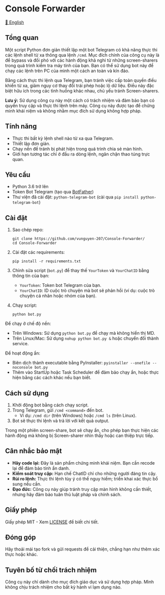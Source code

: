 # Console Forwarder

[📄 English](README_vi.md)

## Tổng quan
Một script Python đơn giản thiết lập một bot Telegram có khả năng thực thi các lệnh shell từ xa thông qua lệnh `/cmd`. Mục đích chính của công cụ này là để bypass và đối phó với các hành động khả nghi từ những screen-sharers trong quá trình kiểm tra máy tính của bạn. Bạn có thể sử dụng bot này để chạy các lệnh trên PC của mình một cách an toàn và kín đáo.

Bằng cách thực thi lệnh qua Telegram, bạn tránh việc cấp toàn quyền điều khiển từ xa, giảm nguy cơ thay đổi trái phép hoặc lộ dữ liệu. Điều này đặc biệt hữu ích trong các tình huống khác nhau, chủ yếu tránh Screen-sharers.

**Lưu ý:** Sử dụng công cụ này một cách có trách nhiệm và đảm bảo bạn có quyền truy cập và thực thi lệnh trên máy. Công cụ này được tạo để chứng minh khái niệm và không nhằm mục đích sử dụng không hợp pháp.

## Tính năng
- Thực thi bất kỳ lệnh shell nào từ xa qua Telegram.
- Thiết lập đơn giản.
- Chạy nền để tránh bị phát hiện trong quá trình chia sẻ màn hình.
- Giới hạn tương tác chỉ ở đầu ra dòng lệnh, ngăn chặn thao túng trực quan.

## Yêu cầu
- Python 3.6 trở lên
- Token Bot Telegram (tạo qua [BotFather](https://t.me/botfather))
- Thư viện đã cài đặt: `python-telegram-bot` (cài qua `pip install python-telegram-bot`)

## Cài đặt
1. Sao chép repo:
   ```
   git clone https://github.com/vunguyen-207/Console-Forwarder/
   cd Console-Forwarder
   ```

2. Cài đặt các requirements:
   ```
   pip install -r requirements.txt
   ```

3. Chỉnh sửa script (`bot.py`) để thay thế `YourToken` và `YourChatID` bằng thông tin của bạn:
   - `YourToken`: Token bot Telegram của bạn.
   - `YourChatID`: ID cuộc trò chuyện mà bot sẽ phản hồi (ví dụ: cuộc trò chuyện cá nhân hoặc nhóm của bạn).

4. Chạy script:
   ```
   python bot.py
   ```

Để chạy ở chế độ nền:
- Trên Windows: Sử dụng `python bot.py` để chạy mà không hiển thị MD.
- Trên Linux/Mac: Sử dụng `nohup python bot.py &` hoặc chuyển đổi thành service.

Để hoạt động ẩn:
- Biên dịch thành executable bằng PyInstaller: `pyinstaller --onefile --noconsole bot.py`
- Thêm vào StartUp hoặc Task Scheduler để đảm bảo chạy ẩn, hoặc thực hiện bằng các cách khác nếu bạn biết.

## Cách sử dụng
1. Khởi động bot bằng cách chạy script.
2. Trong Telegram, gửi `/cmd <command>` đến bot.
   - Ví dụ: `/cmd dir` (trên Windows) hoặc `/cmd ls` (trên Linux).
3. Bot sẽ thực thi lệnh và trả lời với kết quả output.

Trong một phiên screen-share, bot sẽ chạy ẩn, cho phép bạn thực hiện các hành động mà không bị Screen-sharer nhìn thấy hoặc can thiệp trực tiếp.

## Cân nhắc bảo mật
- **Hãy code lại:** Đây là sản phẩm chứng minh khái niệm. Bạn cần recode lại để đảm bảo tính ẩn danh.
- **Kiểm soát truy cập:** Hạn chế ChatID chỉ cho những người đáng tin cậy.
- **Rủi ro lệnh:** Thực thi lệnh tùy ý có thể nguy hiểm; triển khai xác thực bổ sung nếu cần.
- **Đạo đức:** Công cụ này giúp tránh truy cập màn hình không cần thiết, nhưng hãy đảm bảo tuân thủ luật pháp và chính sách.

## Giấy phép
Giấy phép MIT - Xem [LICENSE](LICENSE) để biết chi tiết.

## Đóng góp
Hãy thoải mái tạo fork và gửi requests để cải thiện, chẳng hạn như thêm xác thực hoặc khác.

## Tuyên bố từ chối trách nhiệm
Công cụ này chỉ dành cho mục đích giáo dục và sử dụng hợp pháp. Mình không chịu trách nhiệm cho bất kỳ hành vi lạm dụng nào.
